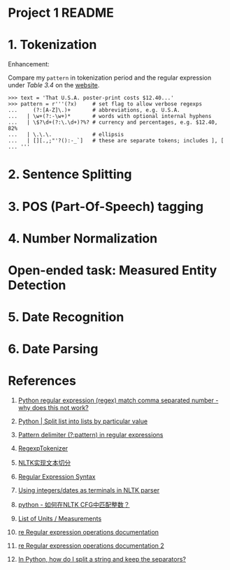 # Project 1 README

# 1. Tokenization

Enhancement:

Compare my `pattern` in tokenization period and the regular expression under *Table 3.4*
on the [website](http://www.nltk.org/book/ch03.html#tab-re-symbols).

```text
>>> text = 'That U.S.A. poster-print costs $12.40...'
>>> pattern = r'''(?x)     # set flag to allow verbose regexps
...     (?:[A-Z]\.)+       # abbreviations, e.g. U.S.A.
...   | \w+(?:-\w+)*       # words with optional internal hyphens
...   | \$?\d+(?:\.\d+)?%? # currency and percentages, e.g. $12.40, 82%
...   | \.\.\.             # ellipsis
...   | [][.,;"'?():-_`]   # these are separate tokens; includes ], [
... '''
```



# 2. Sentence Splitting

# 3. POS (Part-Of-Speech) tagging

# 4. Number Normalization

# Open-ended task: Measured Entity Detection

# 5. Date Recognition

# 6. Date Parsing


# References

1. [Python regular expression (regex) match comma separated number - why does this not work?](https://stackoverflow.com/questions/16321007/python-regular-expression-regex-match-comma-separated-number-why-does-this-n)

2. [Python | Split list into lists by particular value](https://www.geeksforgeeks.org/python-split-list-into-lists-by-particular-value/)

3. [Pattern delimiter (?:pattern) in regular expressions](http://www.javascriptkit.com/javatutors/redev2.shtml)

4. [RegexpTokenizer](https://www.nltk.org/_modules/nltk/tokenize/regexp.html)

5. [NLTK实现文本切分](https://www.cnblogs.com/zrmw/p/10875684.html)

6. [Regular Expression Syntax](https://docs.python.org/3/library/re.html#regular-expression-syntax)

7. [Using integers/dates as terminals in NLTK parser](https://stackoverflow.com/questions/4148171/using-integers-dates-as-terminals-in-nltk-parser)

8. [python - 如何在NLTK CFG中匹配整数？](https://www.coder.work/article/3169703)

9. [List of Units / Measurements](https://www.hobbyprojects.com/dictionary_of_units.html)

10. [re Regular expression operations documentation](https://docs.python.org/3/library/re.html#regular-expression-syntax)

11. [re Regular expression operations documentation 2](https://docs.python.org/2/library/re.html)

12. [In Python, how do I split a string and keep the separators?](https://stackoverflow.com/questions/2136556/in-python-how-do-i-split-a-string-and-keep-the-separators?lq=1)

